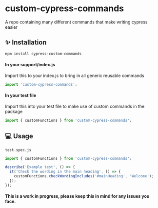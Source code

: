# custom-cypress-commands

A repo containing many different commands that make writing cypress easier

## ✨ Installation

```bash
npm install cypress-custom-commands
```
#### In your support/index.js
Import this to your index.js to bring in all generic reusable commands
```javascript
import 'custom-cypress-commands';
```
#### In your test file
Import this into your test file to make use of custom commands in the package
```javascript
import { customFunctions } from 'custom-cypress-commands';
```
## 💻 Usage

`test.spec.js`
```javascript
import { customFunctions } from 'custom-cypress-commands';

describe('Example test', () => {
  it('Check the wording in the main heading', () => {
    customFunctions.checkWordingIncludes('#mainHeading', 'Welcome');
  });
});
```

#### This is a work in progress, please keep this in mind for any issues you face.
